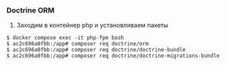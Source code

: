### Doctrine ORM 

1. Заходим в контейнер php и установливаем пакеты 
```
$ docker compose exec -it php-fpm bash
$ ac2c696a0fbb:/app# composer req doctrine/orm
$ ac2c696a0fbb:/app# composer req doctrine/doctrine-bundle
$ ac2c696a0fbb:/app# composer req doctrine/doctrine-migrations-bundle
```